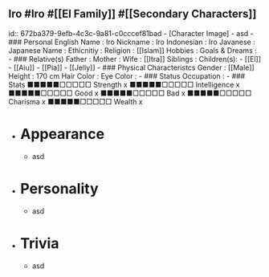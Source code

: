 ## Iro #Iro  #[[El Family]]  #[[Secondary Characters]]
id:: 672ba379-9efb-4c3c-9a81-c0cccef81bad
	- [Character Image]
	- asd
	- ### Personal
	  English Name                  : Iro
	  Nickname                      : Iro
	  Indonesian                    : Iro
	  Javanese                      : 
	  Japanese Name                 : 
	  Ethicnitiy                    : 
	  Religion                      : [[Islam]]
	  Hobbies                       : 
	  Goals & Dreams                :
	- ### Relative(s)
	  Father                        : 
	  Mother                        : 
	  Wife                          : [[Itra]] 
	  Siblings                      :
	  Children(s):
		- [[El]]
		- [[Aiu]]
		- [[Pia]]
		- [[Jelly]]
	- ### Physical Characteristcs
	  Gender                        : [[Male]] 
	  Height                        : 170 cm
	  Hair Color                    : 
	  Eye Color                     :
	- ### Status
	  Occupation                    :
	- ### Stats
	  ■■■■■□□□□□ Strength x         ■■■■■□□□□□ Intelligence x
	  ■■■■■□□□□□ Good     x         ■■■■■□□□□□ Bad          x
	  ■■■■■□□□□□ Charisma x         ■■■■■□□□□□ Wealth       x
- # Appearance
	- asd
- # Personality
	- asd
- # Trivia
	- asd